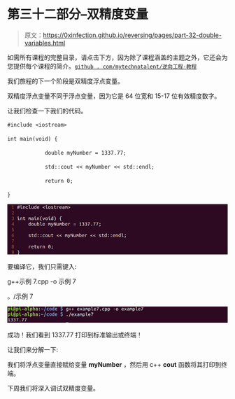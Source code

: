 # 第三十二部分–双精度变量

> 原文：<https://0xinfection.github.io/reversing/pages/part-32-double-variables.html>

如需所有课程的完整目录，请点击下方，因为除了课程涵盖的主题之外，它还会为您提供每个课程的简介。[`github . com/mytechnotalent/逆向工程-教程`](https://github.com/mytechnotalent/Reverse-Engineering-Tutorial)

我们旅程的下一个阶段是双精度浮点变量。

双精度浮点变量不同于浮点变量，因为它是 64 位宽和 15-17 位有效精度数字。

让我们检查一下我们的代码。

```
#include <iostream>

int main(void) {

            double myNumber = 1337.77;

            std::cout << myNumber << std::endl;

            return 0;

}

```

![](img/ee7b7a4d214036eda272cea6a371e748.png)

要编译它，我们只需键入:

g++示例 7.cpp -o 示例 7

。/示例 7

![](img/6cbdd65435d25acd15d02aa31dde8362.png)

成功！我们看到 1337.77 打印到标准输出或终端！

让我们来分解一下:

我们将浮点变量直接赋给变量 **myNumber** ，然后用 c++ **cout** 函数将其打印到终端。

下周我们将深入调试双精度变量。